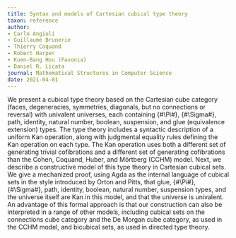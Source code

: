 ```yaml
---
title: Syntax and models of Cartesian cubical type theory
taxon: reference
author:
- Carlo Angiuli
- Guillaume Brunerie
- Thierry Coquand
- Robert Harper
- Kuen-Bang Hou (Favonia)
- Daniel R. Licata
journal: Mathematical Structures in Computer Science
date: 2021-04-01
---
```


We present a cubical type theory based on the Cartesian cube category (faces, degeneracies, symmetries, diagonals, but no connections or reversal) with univalent universes, each containing {#\Pi#}, {#\Sigma#}, path, identity, natural number, boolean, suspension, and glue (equivalence extension) types. The type theory includes a syntactic description of a uniform Kan operation, along with judgmental equality rules defining the Kan operation on each type. The Kan operation uses both a different set of generating trivial cofibrations and a different set of generating cofibrations than the Cohen, Coquand, Huber, and Mörtberg (CCHM) model. Next, we describe a constructive model of this type theory in Cartesian cubical sets. We give a mechanized proof, using Agda as the internal language of cubical sets in the style introduced by Orton and Pitts, that glue, {#\Pi#}, {#\Sigma#}, path, identity, boolean, natural number, suspension types, and the universe itself are Kan in this model, and that the universe is univalent. An advantage of this formal approach is that our construction can also be interpreted in a range of other models, including cubical sets on the connections cube category and the De Morgan cube category, as used in the CCHM model, and bicubical sets, as used in directed type theory.
